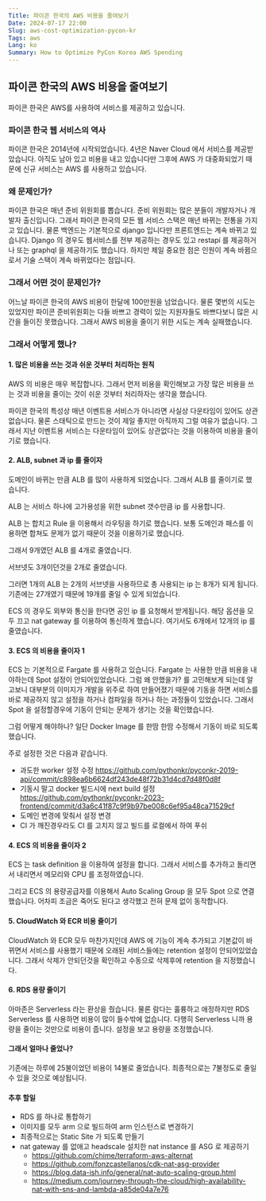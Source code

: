 ```yaml
---
Title: 파이콘 한국의 AWS 비용을 줄여보기
Date: 2024-07-17 22:00
Slug: aws-cost-optimization-pycon-kr
Tags: aws
Lang: ko
Summary: How to Optimize PyCon Korea AWS Spending
---
```


## 파이콘 한국의 AWS 비용을 줄여보기

파이콘 한국은 AWS를 사용하여 서비스를 제공하고 있습니다.

### 파이콘 한국 웹  서비스의 역사

파이콘 한국은 2014년에 시작되었습니다. 4년은 Naver Cloud 에서 서비스를 제공받았습니다. 아직도 남아 있고 비용을 내고 있습니다만  그후에 AWS 가 대중화되었기 때문에 신규 서비스는 AWS  를 사용하고 있습니다.

### 왜 문제인가?

파이콘 한국은 매년 준비 위원회를 뽑습니다.  준비 위원회는 많은 분들이 개발자거나 개발자 출신입니다. 그래서 파이콘 한국의 모든 웹 서비스 스택은 매년 바뀌는 전통을 가지고 있습니다. 물론 백엔드는 기본적으로 django 입니다만 프론트엔드는 계속 바뀌고 있습니다. Django 의 경우도 웹서비스를 전부 제공하는 경우도 있고 restapi 를 제공하거나 또는 graphql 을 제공하기도 했습니다. 하지만 제일 중요한 점은 인원이 계속 바뀜으로서 기술 스택이 계속 바뀌었다는 점입니다.

### 그래서 어떤 것이 문제인가?

어느날 파이콘 한국의 AWS 비용이 한달에  100만원을 넘었습니다. 물론 몇번의 시도는 있었지만 파이콘 준비위원회는 다들 바쁘고 경력이 있는 지원자들도 바쁘다보니 많은 시간을 들이진 못했습니다. 그래서 AWS 비용을 줄이기 위한 시도는 계속 실패했습니다.

### 그래서 어떻게 했나?

#### 1.  많은 비용을 쓰는 것과 쉬운 것부터 처리하는 원칙

AWS 의 비용은 매우 복잡합니다. 그래서 먼저 비용을 확인해보고 가장 많은 비용을 쓰는 것과  비용을 줄이는 것이 쉬운 것부터 처리하자는 생각을 했습니다.

파이콘 한국의 특성상 매년 이벤트용 서비스가 아니라면 사실상 다운타임이 있어도 상관없습니다. 물론 스태틱으로 만드는 것이 제일 좋지만 아직까지 그럴 여유가 없습니다. 그래서 지난 이벤트용 서비스는 다운타임이 있어도 상관없다는 것을 이용하여 비용을 줄이기로 했습니다.

#### 2. ALB, subnet 과 ip 를 줄이자

도메인이 바뀌는 만큼 ALB 를 많이 사용하게 되었습니다. 그래서 ALB 를 줄이기로 했습니다.

ALB 는 서비스 하나에 고가용성을 위한 subnet 갯수만큼 ip 를 사용합니다.

ALB 는 합치고 Rule 을 이용해서 라우팅을 하기로 했습니다.  보통 도메인과 패스를 이용하면 합쳐도 문제가 없기 때문이 것을 이용하기로 했습니다.

그래서 9개였던 ALB 를 4개로 줄였습니다.

서브넷도 3개이던것을 2개로 줄였습니다.

그러면 1개의 ALB 는 2개의 서브넷을 사용하므로 총 사용되는 ip 는 8개가 되게 됩니다. 기존에는 27개였기 때문에 19개를 줄일 수 있게 되었습니다.

ECS 의 경우도 외부와 통신을 한다면 공인 ip 를 요청해서 받게됩니다. 해당 옵션을 모두 끄고 nat gateway 를 이용하여 통신하게 했습니다.
여기서도 6개에서 12개의 ip 를 줄였습니다.

#### 3. ECS 의 비용을 줄이자 1

ECS 는 기본적으로 Fargate 를 사용하고 있습니다. Fargate 는 사용한 만큼 비용을 내야하는데 Spot 설정이 안되어있었습니다. 그럼 왜 안했을가? 를 고민해보게 되는데 알고보니 대부분의 이미지가 개발을 위주로 하여 만들어졌기 때문에 기동을 하면 서비스를 바로 제공하지 않고 설정을 하거나 컴파일을 하거나 하는 과정들이 있었습니다. 그래서 Spot 을 설정할경우에 기동이 안되는 문제가 생기는 것을 확인했습니다.

그럼 어떻게 해야하나? 일단 Docker Image 를 한땀 한땀 수정해서 기동이 바로 되도록 했습니다.

주로 설정한 것은 다음과 같습니다.

- 과도한 worker 설정 수정 <https://github.com/pythonkr/pyconkr-2019-api/commit/c898ea6b6624df243de48f72b31d4cd7d48f0d8f>
- 기동시 말고 docker 빌드시에 next build 설정 <https://github.com/pythonkr/pyconkr-2023-frontend/commit/d3a6c41f87c9f9b97be008c6ef95a48ca71529cf>
- 도메인 변경에 맞춰서 설정 변경
- CI 가 깨진경우라도 CI  를 고치지 않고 빌드를 로컬에서 하여 푸쉬

#### 4. ECS 의 비용을 줄이자 2

ECS 는 task definition 을 이용하여 설정을 합니다. 그래서 서비스를 추가하고 돌리면서 내리면서 메모리와 CPU 를 조정하였습니다.

그리고 ECS 의 용량공급자를 이용해서 Auto Scaling Group 을 모두 Spot 으로 연결했습니다. 어차피 조금은 죽어도 된다고 생각했고 전혀 문제 없이 동작합니다.

#### 5. CloudWatch 와 ECR 비용 줄이기

CloudWatch 와 ECR 모두 마찬가지인데 AWS 에 기능이 계속 추가되고 기본값이 바뀌면서 서비스를 사용했기 때문에 오래된 서비스들에는 retention 설정이 안되어있었습니다. 그래서 삭제가 안되던것을 확인하고 수동으로 삭제후에 retention 을 지정했습니다.

#### 6. RDS 용량 줄이기

아마존은 Serverless 라는 환상을 줬습니다. 물론 람다는 훌륭하고 애정하지만 RDS Serverless 를 사용하면 비용이 많이 들수밖에 없습니다. 다행히 Serverless 니까 용량을 줄이는 것만으로 비용이 줍니다. 설정을 보고 용량을 조정했습니다.

#### 그래서 얼마나 줄었나?

기존에는 하루에 25불이었던 비용이 14불로 줄었습니다. 최종적으로는 7불정도로 줄일 수 있을 것으로 예상됩니다.

#### 추후 할일

- RDS 를 하나로 통합하기
- 이미지를 모두 arm 으로 빌드하여 arm 인스턴스로 변경하기
- 최종적으로는 Static Site 가 되도록 만들기
- nat gateway 를 없애고 headscale 설치한 nat instance 를 ASG 로 제공하기
  - <https://github.com/chime/terraform-aws-alternat>
  - <https://github.com/fonzcastellanos/cdk-nat-asg-provider>
  - <https://blog.data-ish.info/general/nat-auto-scaling-group.html>
  - <https://medium.com/journey-through-the-cloud/high-availability-nat-with-sns-and-lambda-a85de04a7e76>








